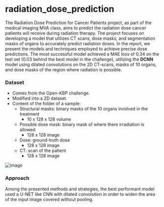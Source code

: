 # radiation_dose_prediction

The Radiation Dose Prediction for Cancer Patients project, as part of the medical imaging MVA class, aims to predict the radiation dose cancer patients will receive during radiation therapy. The project focuses on developing a model that utilizes CT scans, dose masks, and segmentation masks of organs to accurately predict radiation doses. In the report, we present the models and techniques employed to achieve precise dose predictions. The most successful model achieved a MAE loss of 0.34 on the test set (0.03 behind the best model in the challenge), utilizing the **DCNN** model using dilated convolutions on the 2D CT-scans, masks of 10 organs, and dose masks of the region where radiation is possible. 

### Dataset 
* Comes from the Open-KBP challenge.
* Modified into a 2D dataset.
* Content of the folder of a sample:
  * Structural masks: binary masks of the 10 organs involved in the treatment
    * 10 x 128 x 128 volume
  * Possible dose mask: binary mask of where there irradiation is allowed
    * 128 x 128 image
  * Dose: ground-truth dose
    * 128 x 128 image
  * CT: scan of the patient
    * 128 x 128 image
    
 ![image](https://user-images.githubusercontent.com/79949319/235660260-e6eb8358-8479-43d8-a5d3-aceccb6830dd.png)

### Approach 
Among the presented methods and strategies, the best performant model used a U-NET like CNN with dilated convolution in order to widen the area of the input image covered without pooling. 






